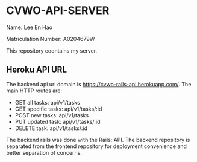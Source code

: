 # CVWO-API-SERVER

Name: Lee En Hao

Matriculation Number: A0204679W

This repository coontains my server.

## Heroku API URL

The backend api url domain is https://cvwo-rails-api.herokuapp.com/. The main HTTP routes are: 

* GET all tasks: api/v1/tasks
* GET specific tasks: api/v1/tasks/:id
* POST new tasks: api/v1/tasks
* PUT updated task: api/v1/tasks/:id
* DELETE task: api/v1/tasks/:id

The backend rails was done with the Rails::API. The backend repository is separated from the frontend repository for deployment convenience and better separation of concerns.
